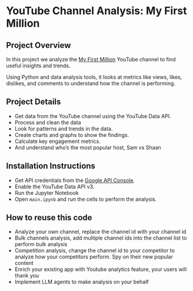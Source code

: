 # YouTube Channel Analysis: My First Million

## Project Overview

In this project we analyze the [My First Million](https://www.youtube.com/@MyFirstMillionPod) YouTube channel to find useful insights and trends. 

Using Python and data analysis tools, it looks at metrics like views, likes, dislikes, and comments to understand how the channel is performing. 

## Project Details

- Get data from the YouTube channel using the YouTube Data API.
- Process and clean the data
- Look for patterns and trends in the data.
- Create charts and graphs to show the findings.
- Calculate key engagement metrics.
- And understand who’s the most popular host, Sam vs Shaan

## Installation Instructions

- Get API credentials from the [Google API Console](https://console.developers.google.com/).
- Enable the YouTube Data API v3.
- Run the Jupyter Notebook
- Open `main.ipynb` and run the cells to perform the analysis.

## How to reuse this code

- Analyze your own channel, replace the channel id with your channel id
- Bulk channels analysis, add multiple channel ids into the channel list to perform bulk analysis
- Competition analysis, change the channel id to your competitor to analyze how your competitors perform. Spy on their new popular content
- Enrich your existing app with Youtube analytics feature, your users will thank you
- Implement LLM agents to make analysis on your behalf

